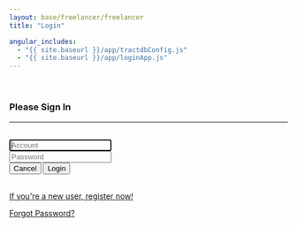 ```yaml
---
layout: base/freelancer/freelancer
title: "Login"

angular_includes:
  - "{{ site.baseurl }}/app/tractdbConfig.js"
  - "{{ site.baseurl }}/app/loginApp.js"
---
```


<header>
    <div class="container">
        <div class="row">
            <div class="col-lg-12">
            </div>
        </div>
    </div>
</header>

<div class="container base-content" ng-app="loginApp" ng-controller="loginController">
    <div class="row">
        <div class="col-lg-12">
            <form ng-submit="submitLoginForm()" id="loginForm" name="loginForm" class="form-signin">
                <h3 class="form-signin-heading">Please Sign In</h3>
                <hr class="colorgraph"><br>
                <input class="form-control" name="account" placeholder="Account" autofocus="" required="" maxlength="20" ng-model="viewModel.account" /><br/>
                <input type="password" class="form-control" name="password" placeholder="Password" required="" maxlength="24" ng-model="viewModel.password" /><br/>
                <button class="btn btn-small" name="Cancel" value="Cancel">Cancel</button>
                <button class="btn btn-small btn-primary" name="Login" value="Login" type="submit">Login</button><br/><br/>
                <p><a href = "/register">If you're a new user, register now!</a></p>
                <p><a href = "/forgotPassword">Forgot Password?</a></p>
            </form>
        </div>
    </div>
</div>

<!--
  <style>
    .wrapper {
      margin-top: 20px;
      margin-bottom: 20px;
    }
    form {
      width: 320px;
      margin: 0 auto;
    }
    .btn-small {
      width:80px !important;
      display: inline !important;
    }
  </style>
-->
